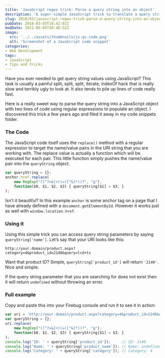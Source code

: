 ```yaml
---
title: 'JavaScript regex trick: Parse a query string into an object'
description: 'A super-simple JavaScript trick to translate a query string into a JavaScript object that can easily be used and understood.'
slug: 2010/03/javascript-regex-trick-parse-a-query-string-into-an-object
pubDate: 2010-03-03T18:42:02Z
modDate: 2011-06-05T20:48:52Z
image:
  src: '../../assets/thumbnails/js-qs-code.png'
  alt: 'Screenshot of a JavaScript code snippet'
categories:
- Web Development
tags:
- JavaScript
- Tips and Tricks
---
```


Have you ever needed to get query string values using JavaScript? This task is usually a painful split, split, split, iterate, indexOf hack that is really slow and terribly ugly to look at. It also tends to pile up lines of code really fast.

Here is a really sweet way to parse the query string into a JavaScript object with two lines of code using regular expressions to populate an object. I discovered this trick a few years ago and filed it away in my code snippets folder.

<!-- more -->

### The Code

The JavaScript code itself uses the `replace()` method with a regular expression to target the name/value pairs in the URI string that you are working with. The replace value is actually a function which will be executed for each pair. This little function simply pushes the name/value pair into the `queryString` object.

```javascript
var queryString = {};
anchor.href.replace(
	new RegExp("([^?=&]+)(=([^&]*))?", "g"),
	function($0, $1, $2, $3) { queryString[$1] = $3; }
);
```

Isn’t it beautiful? In this example `anchor` is some anchor tag on a page that I have already defined with a `document.getElementById`. However it works just as well with `window.location.href`.

### Using it

Using this simple trick you can access query string parameters by saying `queryString['name']`. Let’s say that your URI looks like this:

`http://your.domain/product.aspx?category=4&product_id=2140&query=lcd+tv`

Want that product ID? Simple, `queryString['product_id']` will return `'2140'`. Nice and simple.

If the query string parameter that you are searching for does not exist then it will return `undefined` without throwing an error.

### Full example

Copy and paste this into your Firebug console and run it to see it in action:

```javascript
var uri = 'http://your.domain/product.aspx?category=4&product_id=2140&query=lcd+tv';
var queryString = {};
uri.replace(
	new RegExp("([^?=&]+)(=([^&]*))?", "g"),
	function($0, $1, $2, $3) { queryString[$1] = $3; }
);
console.log('ID: ' + queryString['product_id']);     // ID: 2140
console.log('Name: ' + queryString['product_name']); // Name: undefined
console.log('Category: ' + queryString['category']); // Category: 4
```
